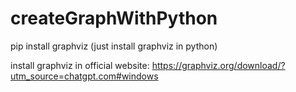 # createGraphWithPython


pip install graphviz
(just install graphviz in python)

install graphviz in official website: https://graphviz.org/download/?utm_source=chatgpt.com#windows